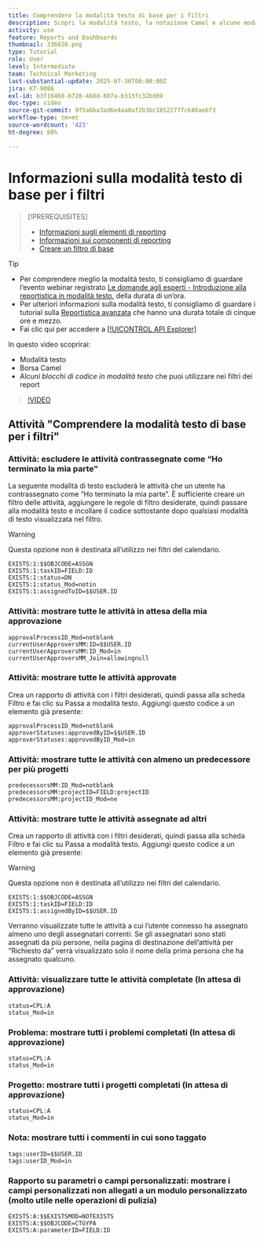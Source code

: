 ```yaml
---
title: Comprendere la modalità testo di base per i filtri
description: Scopri la modalità testo, la notazione Camel e alcune modalità testo di base che puoi utilizzare nei filtri dei rapporti in Workfront.
activity: use
feature: Reports and Dashboards
thumbnail: 336820.png
type: Tutorial
role: User
level: Intermediate
team: Technical Marketing
last-substantial-update: 2025-07-30T00:00:00Z
jira: KT-9086
exl-id: b3f16468-b720-468d-887a-b313fc32bd89
doc-type: video
source-git-commit: 9f5a6ba3ad6e4aa0af2b3bc18522777c646ae6f3
workflow-type: tm+mt
source-wordcount: '423'
ht-degree: 88%

---
```


# Informazioni sulla modalità testo di base per i filtri

>[!PREREQUISITES]
>
>* [Informazioni sugli elementi di reporting](https://experienceleague.adobe.com/docs/workfront-learn/tutorials-workfront/reporting/basic-reporting/reporting-elements.html?lang=it)
>* [Informazioni sui componenti di reporting](https://experienceleague.adobe.com/docs/workfront-learn/tutorials-workfront/reporting/basic-reporting/reporting-components.html?lang=it)
>* [Creare un filtro di base](https://experienceleague.adobe.com/docs/workfront-learn/tutorials-workfront/reporting/intermediate-reporting/basic-text-mode-for-filters.html?lang=it)


>[!TIP]
>
>* Per comprendere meglio la modalità testo, ti consigliamo di guardare l’evento webinar registrato [Le domande agli esperti - Introduzione alla reportistica in modalità testo](https://experienceleague.adobe.com/it/docs/events/classics/reporting-and-dashboards/introduction-to-text-mode-reporting), della durata di un’ora.
>* Per ulteriori informazioni sulla modalità testo, ti consigliamo di guardare i tutorial sulla [Reportistica avanzata](https://experienceleague.adobe.com/docs/workfront-learn/tutorials-workfront/reporting/advanced-reporting/welcome-to-advanced-reporting.html?lang=it) che hanno una durata totale di cinque ore e mezzo.
>* Fai clic qui per accedere a [[!UICONTROL API Explorer]](https://developer.adobe.com/workfront/api-explorer/)


In questo video scoprirai:

* Modalità testo
* Borsa Camel
* Alcuni _blocchi di codice in modalità testo_ che puoi utilizzare nei filtri dei report

>[!VIDEO](https://video.tv.adobe.com/v/3412684/?quality=12&learn=on&captions=ita)

## Attività &quot;Comprendere la modalità testo di base per i filtri&quot;


### Attività: escludere le attività contrassegnate come “Ho terminato la mia parte”

La seguente modalità di testo escluderà le attività che un utente ha contrassegnato come “Ho terminato la mia parte”. È sufficiente creare un filtro delle attività, aggiungere le regole di filtro desiderate, quindi passare alla modalità testo e incollare il codice sottostante dopo qualsiasi modalità di testo visualizzata nel filtro.


>[!WARNING]
>
> Questa opzione non è destinata all’utilizzo nei filtri del calendario.

```
EXISTS:1:$$OBJCODE=ASSGN  
EXISTS:1:taskID=FIELD:ID  
EXISTS:1:status=DN  
EXISTS:1:status_Mod=notin  
EXISTS:1:assignedToID=$$USER.ID 
```

### Attività: mostrare tutte le attività in attesa della mia approvazione

```
approvalProcessID_Mod=notblank
currentUserApproversMM:ID=$$USER.ID
currentUserApproversMM:ID_Mod=in
currentUserApproversMM_Join=allowingnull
```

### Attività: mostrare tutte le attività approvate

Crea un rapporto di attività con i filtri desiderati, quindi passa alla scheda Filtro e fai clic su Passa a modalità testo. Aggiungi questo codice a un elemento già presente:

```
approvalProcessID_Mod=notblank
approverStatuses:approvedByID=$$USER.ID
approverStatuses:approvedByID_Mod=in
```

### Attività: mostrare tutte le attività con almeno un predecessore per più progetti

```
predecessorsMM:ID_Mod=notblank
predecessorsMM:projectID=FIELD:projectID
predecessorsMM:projectID_Mod=ne
```

### Attività: mostrare tutte le attività assegnate ad altri

Crea un rapporto di attività con i filtri desiderati, quindi passa alla scheda Filtro e fai clic su Passa a modalità testo. Aggiungi questo codice a un elemento già presente:

>[!WARNING]
> 
> Questa opzione non è destinata all’utilizzo nei filtri del calendario.

```
EXISTS:1:$$OBJCODE=ASSGN
EXISTS:1:taskID=FIELD:ID
EXISTS:1:assignedByID=$$USER.ID
```

Verranno visualizzate tutte le attività a cui l’utente connesso ha assegnato almeno uno degli assegnatari correnti. Se gli assegnatari sono stati assegnati da più persone, nella pagina di destinazione dell’attività per “Richiesto da” verrà visualizzato solo il nome della prima persona che ha assegnato qualcuno.

### Attività: visualizzare tutte le attività completate (In attesa di approvazione)

```
status=CPL:A
status_Mod=in
```


### Problema: mostrare tutti i problemi completati (In attesa di approvazione)

```
status=CPL:A
status_Mod=in
```


### Progetto: mostrare tutti i progetti completati (In attesa di approvazione)

```
status=CPL:A
status_Mod=in
```


### Nota: mostrare tutti i commenti in cui sono taggato

```
tags:userID=$$USER.ID
tags:userID_Mod=in
```


### Rapporto su parametri o campi personalizzati: mostrare i campi personalizzati non allegati a un modulo personalizzato (molto utile nelle operazioni di pulizia)

```
EXISTS:A:$$EXISTSMOD=NOTEXISTS
EXISTS:A:$$OBJCODE=CTGYPA
EXISTS:A:parameterID=FIELD:ID
```
